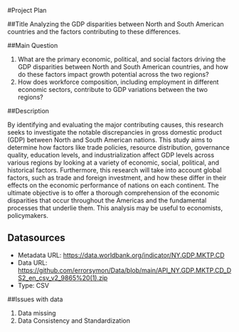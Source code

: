#Project Plan


##Title
Analyzing the GDP disparities between North and South American countries and the factors contributing to these differences.

##Main Question
1. What are the primary economic, political, and social factors driving the GDP disparities between North and South American countries, and how do these factors impact growth potential across the two regions?
2. How does workforce composition, including employment in different economic sectors, contribute to GDP variations between the two regions?


##Description


By identifying and evaluating the major contributing causes, this research seeks to investigate the notable discrepancies in gross domestic product (GDP) between North and South American nations. This study aims to determine how factors like trade policies, resource distribution, governance quality, education levels, and industrialization affect GDP levels across various regions by looking at a variety of economic, social, political, and historical factors. Furthermore, this research will take into account global factors, such as trade and foreign investment, and how these differ in their effects on the economic performance of nations on each continent.
The ultimate objective is to offer a thorough comprehension of the economic disparities that occur throughout the Americas and the fundamental processes that underlie them. This analysis may be useful to economists, policymakers.

## Datasources
* Metadata URL: https://data.worldbank.org/indicator/NY.GDP.MKTP.CD
* Data URL: https://github.com/errorsymon/Data/blob/main/API_NY.GDP.MKTP.CD_DS2_en_csv_v2_9865%20(1).zip
* Type: CSV


##Issues with data
1. Data missing
2. Data Consistency and Standardization
   
